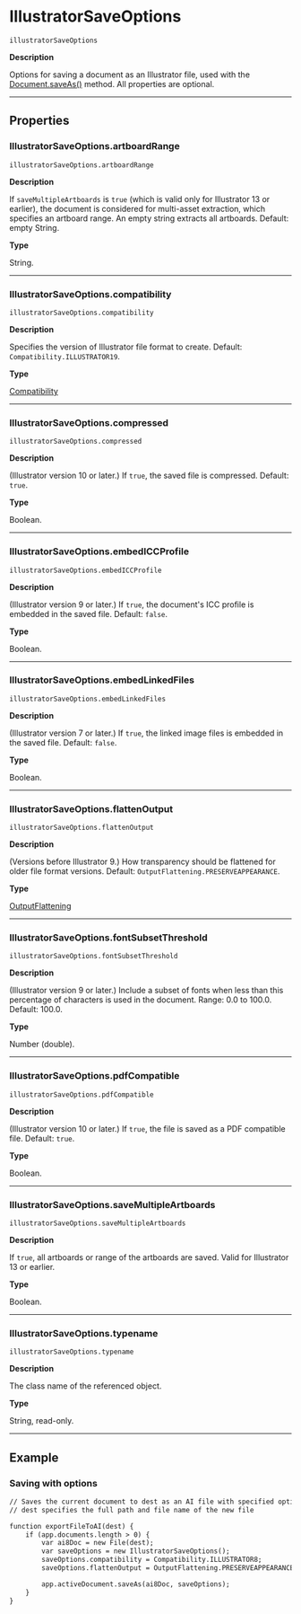 # IllustratorSaveOptions

`illustratorSaveOptions`

**Description**

Options for saving a document as an Illustrator file, used with the [Document.saveAs()](Document.md#jsobjref-document-saveas) method. All properties are optional.

---

## Properties

### IllustratorSaveOptions.artboardRange

`illustratorSaveOptions.artboardRange`

**Description**

If `saveMultipleArtboards` is `true` (which is valid only for Illustrator 13 or earlier), the document is considered for multi-asset extraction, which specifies an artboard range. An empty string extracts all artboards. Default: empty String.

**Type**

String.

---

### IllustratorSaveOptions.compatibility

`illustratorSaveOptions.compatibility`

**Description**

Specifies the version of Illustrator file format to create. Default: `Compatibility.ILLUSTRATOR19`.

**Type**

[Compatibility](scripting-constants.md#jsobjref-scripting-constants-compatibility)

---

### IllustratorSaveOptions.compressed

`illustratorSaveOptions.compressed`

**Description**

(Illustrator version 10 or later.) If `true`, the saved file is compressed. Default: `true`.

**Type**

Boolean.

---

### IllustratorSaveOptions.embedICCProfile

`illustratorSaveOptions.embedICCProfile`

**Description**

(Illustrator version 9 or later.) If `true`, the document's ICC profile is embedded in the saved file. Default: `false`.

**Type**

Boolean.

---

### IllustratorSaveOptions.embedLinkedFiles

`illustratorSaveOptions.embedLinkedFiles`

**Description**

(Illustrator version 7 or later.) If `true`, the linked image files is embedded in the saved file. Default: `false`.

**Type**

Boolean.

---

### IllustratorSaveOptions.flattenOutput

`illustratorSaveOptions.flattenOutput`

**Description**

(Versions before Illustrator 9.) How transparency should be flattened for older file format versions. Default: `OutputFlattening.PRESERVEAPPEARANCE`.

**Type**

[OutputFlattening](scripting-constants.md#jsobjref-scripting-constants-outputflattening)

---

### IllustratorSaveOptions.fontSubsetThreshold

`illustratorSaveOptions.fontSubsetThreshold`

**Description**

(Illustrator version 9 or later.) Include a subset of fonts when less than this percentage of characters is used in the document. Range: 0.0 to 100.0. Default: 100.0.

**Type**

Number (double).

---

### IllustratorSaveOptions.pdfCompatible

`illustratorSaveOptions.pdfCompatible`

**Description**

(Illustrator version 10 or later.) If `true`, the file is saved as a PDF compatible file. Default: `true`.

**Type**

Boolean.

---

### IllustratorSaveOptions.saveMultipleArtboards

`illustratorSaveOptions.saveMultipleArtboards`

**Description**

If `true`, all artboards or range of the artboards are saved. Valid for Illustrator 13 or earlier.

**Type**

Boolean.

---

### IllustratorSaveOptions.typename

`illustratorSaveOptions.typename`

**Description**

The class name of the referenced object.

**Type**

String, read-only.

---

## Example

### Saving with options

```default
// Saves the current document to dest as an AI file with specified options,
// dest specifies the full path and file name of the new file

function exportFileToAI(dest) {
    if (app.documents.length > 0) {
        var ai8Doc = new File(dest);
        var saveOptions = new IllustratorSaveOptions();
        saveOptions.compatibility = Compatibility.ILLUSTRATOR8;
        saveOptions.flattenOutput = OutputFlattening.PRESERVEAPPEARANCE;

        app.activeDocument.saveAs(ai8Doc, saveOptions);
    }
}
```
